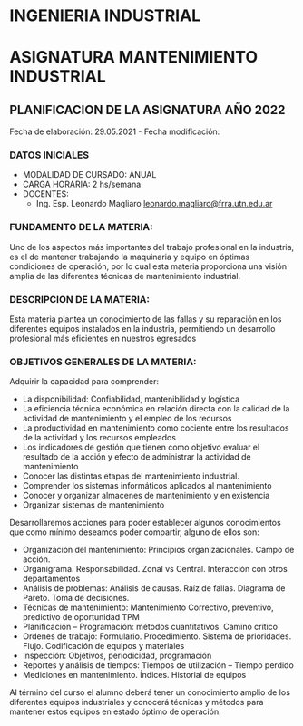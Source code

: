 # INGENIERIA INDUSTRIAL
# ASIGNATURA MANTENIMIENTO INDUSTRIAL
## PLANIFICACION DE LA ASIGNATURA AÑO 2022
Fecha de elaboración: 29.05.2021 - Fecha modificación: 
### DATOS INICIALES
 - MODALIDAD DE CURSADO: ANUAL
 - CARGA HORARIA: 2 hs/semana
 - DOCENTES:
	 - Ing. Esp. Leonardo Magliaro leonardo.magliaro@frra.utn.edu.ar
### FUNDAMENTO DE LA MATERIA:
Uno de los aspectos más importantes del trabajo profesional en la industria, es el de mantener trabajando la maquinaria y equipo en óptimas condiciones de operación, por lo cual esta materia proporciona una visión amplia de las diferentes técnicas de mantenimiento industrial.
### DESCRIPCION DE LA MATERIA:
Esta materia plantea un conocimiento de las fallas y su reparación en los diferentes equipos instalados en la industria, permitiendo un desarrollo profesional más eficientes en nuestros egresados
### OBJETIVOS GENERALES DE LA MATERIA:
Adquirir la capacidad para comprender:
-   La disponibilidad: Confiabilidad, mantenibilidad y logística
-   La eficiencia técnica económica en relación directa con la calidad de la actividad de mantenimiento y el empleo de los recursos
-   La productividad en mantenimiento como cociente entre los resultados de la actividad y los recursos empleados
-   Los indicadores de gestión que tienen como objetivo evaluar el resultado de la acción y efecto de administrar la actividad de mantenimiento
- Conocer las distintas etapas del mantenimiento industrial.
- Comprender los sistemas informáticos aplicados al mantenimiento
- Conocer y organizar almacenes de mantenimiento y en existencia
- Organizar sistemas de mantenimiento

Desarrollaremos acciones para poder establecer algunos conocimientos que como mínimo deseamos poder compartir, alguno de ellos son:
-   Organización del mantenimiento: Principios organizacionales. Campo de acción.
-   Organigrama. Responsabilidad. Zonal vs Central. Interacción con otros departamentos
-   Análisis de problemas: Análisis de causas. Raíz de fallas. Diagrama de Pareto. Toma de decisiones.
-   Técnicas de mantenimiento: Mantenimiento Correctivo, preventivo, predictivo de oportunidad TPM
-   Planificación – Programación: métodos cuantitativos. Camino critico
-   Ordenes de trabajo: Formulario. Procedimiento. Sistema de prioridades. Flujo. Codificación de equipos y materiales
-   Inspección: Objetivos, periodicidad, programación
-   Reportes y análisis de tiempos: Tiempos de utilización – Tiempo perdido
-   Mediciones en mantenimiento. Índices. Historial de equipos

Al término del curso el alumno deberá tener un conocimiento amplio de los diferentes equipos industriales y conocerá técnicas y métodos para mantener estos equipos en estado óptimo de operación.
